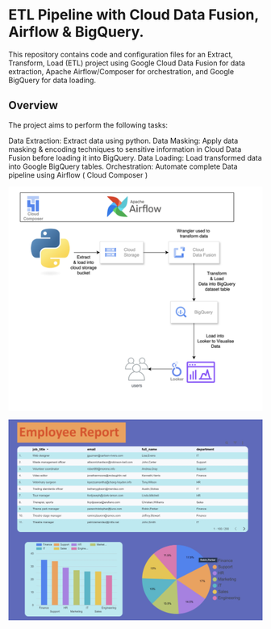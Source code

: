 # ETL Pipeline with Cloud Data Fusion, Airflow & BigQuery.


This repository contains code and configuration files for an Extract, Transform,
Load (ETL) project using Google Cloud Data Fusion for data extraction,
Apache Airflow/Composer for orchestration, and Google BigQuery for data loading.


## Overview

The project aims to perform the following tasks:

Data Extraction: Extract data using python.
Data Masking: Apply data masking & encoding techniques to sensitive information in Cloud Data Fusion before loading it into BigQuery.
Data Loading: Load transformed data into Google BigQuery tables.
Orchestration: Automate complete Data pipeline using Airflow ( Cloud Composer )

![Architecture Diagram](ETL_pipeline.png)


![Looker Report](Employee_Report.png)
